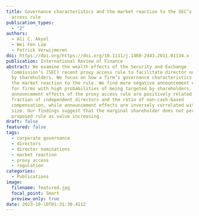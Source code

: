 ```yaml
---
title: Governance characteristics and the market reaction to the SEC’s proxy
  access rule
publication_types:
  - "2"
authors:
  - Ali C. Akyol
  - Wei Fen Lim
  - Patrick Verwijmeren
doi: https://doi.org/https://doi.org/10.1111/j.1468-2443.2011.01134.x
publication: International Review of Finance
abstract: We examine the wealth effects of the Security and Exchange
  Commission’s (SEC) recent proxy access rule to facilitate director nominations
  by shareholders. We focus on how a firm’s governance characteristics affect
  the market reaction to the rule. We find more negative announcement effects
  for firms with high probabilities of being targeted by shareholders. The
  announcement effects of the proxy access rule are positively related to the
  fraction of independent directors and the ratio of non-cash-based
  compensation, while announcement effects are inversely correlated with board
  size. Our findings suggest that the marginal shareholder does not perceive the
  proposed rule as value increasing.
draft: false
featured: false
tags:
  - corporate governance
  - directors
  - director nominations
  - market reaction
  - proxy access
  - regulation
categories:
  - Publications
image:
  filename: featured.jpg
  focal_point: Smart
  preview_only: true
date: 2023-10-10T01:31:30.411Z
---
```

